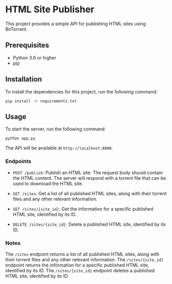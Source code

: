 
# HTML Site Publisher

This project provides a simple API for publishing HTML sites using BitTorrent.

## Prerequisites

-   Python 3.6 or higher
-   pip

## Installation

To install the dependencies for this project, run the following command:

`pip install -r requirements.txt` 

## Usage

To start the server, run the following command:

`python app.py` 

The API will be available at `http://localhost:8000`.

### Endpoints

-   `POST /publish`: Publish an HTML site. The request body should contain the HTML content. The server will respond with a torrent file that can be used to download the HTML site.
    
-   `GET /sites`: Get a list of all published HTML sites, along with their torrent files and any other relevant information.
    
-   `GET /sites/{site_id}`: Get the information for a specific published HTML site, identified by its ID.
    
-   `DELETE /sites/{site_id}`: Delete a published HTML site, identified by its ID.

### Notes

The `/sites` endpoint returns a list of all published HTML sites, along with their torrent files and any other relevant information. The `/sites/{site_id}` endpoint returns the information for a specific published HTML site, identified by its ID. The `/sites/{site_id}` endpoint deletes a published HTML site, identified by its ID.

